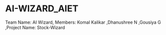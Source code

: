 # AI-WIZARD_AIET
Team Name: AI Wizard, Members:  Komal Kalikar ,Dhanushree N ,Gousiya G ,Project Name: Stock-Wizard
